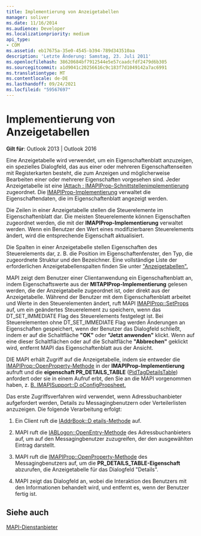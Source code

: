 ```yaml
---
title: Implementierung von Anzeigetabellen
manager: soliver
ms.date: 11/16/2014
ms.audience: Developer
ms.localizationpriority: medium
api_type:
- COM
ms.assetid: eb17675a-35e0-4545-b394-789d343510aa
description: 'Letzte Änderung: Samstag, 23. Juli 2011'
ms.openlocfilehash: 38620684bf7912544e5e57caadcfdf2479d6b305
ms.sourcegitcommit: a1d9041c20256616c9c183f7d1049142a7ac6991
ms.translationtype: MT
ms.contentlocale: de-DE
ms.lasthandoff: 09/24/2021
ms.locfileid: "59567697"
---
```

# <a name="display-table-implementation"></a>Implementierung von Anzeigetabellen

  
  
**Gilt für**: Outlook 2013 | Outlook 2016 
  
Eine Anzeigetabelle wird verwendet, um ein Eigenschaftenblatt anzuzeigen, ein spezielles Dialogfeld, das aus einer oder mehreren Eigenschaftenseiten mit Registerkarten besteht, die zum Anzeigen und möglicherweise Bearbeiten einer oder mehrerer Eigenschaften vorgesehen sind. Jeder Anzeigetabelle ist eine [IAttach : IMAPIProp-Schnittstellenimplementierung](iattachimapiprop.md) zugeordnet. Die [IMAPIProp-Implementierung](imapipropiunknown.md) verwaltet die Eigenschaftendaten, die im Eigenschaftenblatt angezeigt werden. 
  
Die Zeilen in einer Anzeigetabelle stellen die Steuerelemente im Eigenschaftenblatt dar. Die meisten Steuerelemente können Eigenschaften zugeordnet werden, die mit der **IMAPIProp-Implementierung** verwaltet werden. Wenn ein Benutzer den Wert eines modifizierbaren Steuerelements ändert, wird die entsprechende Eigenschaft aktualisiert. 
  
Die Spalten in einer Anzeigetabelle stellen Eigenschaften des Steuerelements dar, z. B. die Position im Eigenschaftenfenster, den Typ, die zugeordnete Struktur und den Bezeichner. Eine vollständige Liste der erforderlichen Anzeigetabellenspalten finden Sie unter ["Anzeigetabellen".](display-tables.md)
  
MAPI zeigt dem Benutzer einer Clientanwendung ein Eigenschaftenblatt an, indem Eigenschaftswerte aus der **MITAPIProp-Implementierung** gelesen werden, die der Anzeigetabelle zugeordnet ist, oder direkt aus der Anzeigetabelle. Während der Benutzer mit dem Eigenschaftenblatt arbeitet und Werte in den Steuerelementen ändert, ruft MAPI [IMAPIProp::SetProps](imapiprop-setprops.md) auf, um ein geändertes Steuerelement zu speichern, wenn das DT_SET_IMMEDIATE Flag des Steuerelements festgelegt ist. Bei Steuerelementen ohne DT_SET_IMMEDIATE Flag werden Änderungen an Eigenschaften gespeichert, wenn der Benutzer das Dialogfeld schließt, indem er auf die Schaltfläche **"OK"** oder **"Jetzt anwenden"** klickt. Wenn auf eine dieser Schaltflächen oder auf die Schaltfläche **"Abbrechen"** geklickt wird, entfernt MAPI das Eigenschaftenblatt aus der Ansicht. 
  
DIE MAPI erhält Zugriff auf die Anzeigetabelle, indem sie entweder die [IMAPIProp::OpenProperty-Methode](imapiprop-openproperty.md) in der **IMAPIProp-Implementierung** aufruft und die **eigenschaft PR_DETAILS_TABLE** ([PidTagDetailsTable](pidtagdetailstable-canonical-property.md)) anfordert oder sie in einem Aufruf erbt, den Sie an die MAPI vorgenommen haben, z. [B. IMAPISupport::D oConfigPropsheet.](imapisupport-doconfigpropsheet.md)
  
Das erste Zugriffsverfahren wird verwendet, wenn Adressbuchanbieter aufgefordert werden, Details zu Messagingbenutzern oder Verteilerlisten anzuzeigen. Die folgende Verarbeitung erfolgt:
  
1. Ein Client ruft die [IAddrBook::D etails-Methode](iaddrbook-details.md) auf. 
    
2. MAPI ruft die [IABLogon::OpenEntry-Methode](iablogon-openentry.md) des Adressbuchanbieters auf, um auf den Messagingbenutzer zuzugreifen, der den ausgewählten Eintrag darstellt. 
    
3. MAPI ruft die [IMAPIProp::OpenProperty-Methode](imapiprop-openproperty.md) des Messagingbenutzers auf, um die **PR_DETAILS_TABLE-Eigenschaft** abzurufen, die Anzeigetabelle für das Dialogfeld "Details". 
    
4. MAPI zeigt das Dialogfeld an, wobei die Interaktion des Benutzers mit den Informationen behandelt wird, und entfernt es, wenn der Benutzer fertig ist. 
    
## <a name="see-also"></a>Siehe auch



[MAPI-Dienstanbieter](mapi-service-providers.md)


